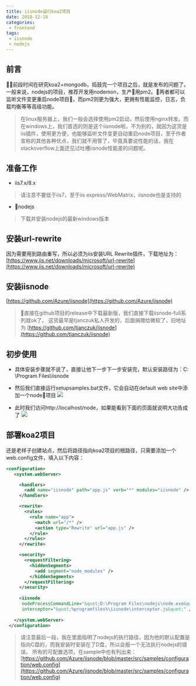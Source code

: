```yaml
---
title: iisnode运行koa2项目
date: 2018-12-18
categories:
 - frontend
tags:
 - iisnode
 - nodejs
---
```


## 前言
前段时间在研究koa2+mongodb，捣鼓完一个项目之后，就是发布的问题了。一般来说，nodejs的项目，推荐开发用nodemon，生产用pm2。两者都可以监听文件变更重启node项目，而pm2则更为强大，更拥有性能监控，日志，负载均衡等等高级功能。
> 在linux服务器上，我们一般会选择使用pm2启动，然后使用nginx转发。而在windows上，我们首选的则是这个iisnode啦，不为别的，就因为这货是iis插件，使用更方便，也能够监听文件变更自动重启node项目，至于作者宣称的其他各种优点，我们就不用管了，毕竟真要说性能的话，我在stackoverflow上面还见过吐槽iisnode性能差的问题呢。

## 准备工作
- iis7.x/8.x
> 请注意不要低于iis7，至于iis express/WebMatrix，iisnode也是支持的
- nodejs
> 下载并安装nodejs的最新windows版本

## 安装url-rewrite
因为需要用到路由重写，所以必须为iis安装URL Rewrite插件，下载地址为：
[https://www.iis.net/downloads/microsoft/url-rewrite](https://www.iis.net/downloads/microsoft/url-rewrite)

## 安装iisnode
[https://github.com/Azure/iisnode](https://github.com/Azure/iisnode)
> 直接在github项目的release中下载最新版，我们直接下载iisnode-full系列就ok了。
这货最早是tjanczuk私人开发的，后面捐赠给微软了，旧地址为
[https://github.com/tjanczuk/iisnode](https://github.com/tjanczuk/iisnode)

## 初步使用
- 具体安装步骤就不说了，直接让他下一步下一步安装完，默认安装路径为：C:
\Program Files\iisnode

- 然后我们直接运行setupsamples.bat文件，它会自动在default web site中添加一个node项目
![](https://static.yirenyian.com/blog/iisnode-sample.jpg)
- 此时我们访问http://localhost/node，如果能看到下面的页面就说明大功告成了
![](https://static.yirenyian.com/blog/iisnode-suc.jpg)
## 部署koa2项目
还是老样子创建站点，然后将路径指向koa2项目的根路径，只需要添加一个web.config文件，填入以下内容：
``` xml
<configuration>
   <system.webServer>

     <handlers>
       <add name="iisnode" path="app.js" verb="*" modules="iisnode" />
     </handlers>

     <rewrite>
       <rules>
         <rule name="app">
           <match url="/*" />
           <action type="Rewrite" url="app.js" />
         </rule>
       </rules>
     </rewrite>

     <security>
       <requestFiltering>
         <hiddenSegments>
           <add segment="node_modules" />
         </hiddenSegments>
       </requestFiltering>
     </security>    
     
	 <iisnode
      nodeProcessCommandLine="&quot;D:\Program Files\nodejs\node.exe&quot;" 
      interceptor="&quot;%programfiles%\iisnode\interceptor.js&quot;" />
	 
   </system.webServer>
 </configuration>
```
> 请注意最后一段，我在里面指明了nodejs的执行路径，因为他的默认配置是指向C盘的，而我安装时安装在了D盘，所以会报一个无法执行nodejs的错误。
所有的可配置选项，在sample中也有列出来：
[https://github.com/Azure/iisnode/blob/master/src/samples/configuration/web.config](https://github.com/Azure/iisnode/blob/master/src/samples/configuration/web.config)